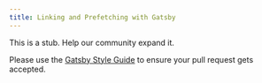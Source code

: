 ```yaml
---
title: Linking and Prefetching with Gatsby
---
```


This is a stub. Help our community expand it.

Please use the [Gatsby Style Guide](/contributing/gatsby-style-guide/) to ensure your
pull request gets accepted.

